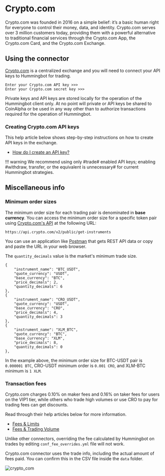 # Crypto.com

Crypto.com was founded in 2016 on a simple belief: it’s a basic human right for everyone to control their money, data, and identity. Crypto.com serves over 3 million customers today, providing them with a powerful alternative to traditional financial services through the Crypto.com App, the Crypto.com Card, and the Crypto.com Exchange.

## Using the connector

[Crypto.com](https://crypto.com/exchange) is a centralized exchange and you will need to connect your API keys to Hummingbot for trading.

```
Enter your Crypto.com API key >>>
Enter your Crypto.com secret key >>>
```

Private keys and API keys are stored locally for the operation of the Hummingbot client only. At no point will private or API keys be shared to CoinAlpha or be used in any way other than to authorize transactions required for the operation of Hummingbot.

### Creating Crypto.com API keys

This help article below shows step-by-step instructions on how to create API keys in the exchange.

- [How do I create an API key?](https://exchange-docs.crypto.com/spot/index.html#introduction)

!!! warning
        We recommend using only #trade# enabled API keys; enabling #withdraw, transfer, or the equivalent is unnecessary# for current Hummingbot strategies.

## Miscellaneous info

### Minimum order sizes

The minimum order size for each trading pair is denominated in **base currency**. You can access the minimum order size for a specific token pair using [Crypto.com's API](https://exchange-docs.crypto.com/#public-get-instruments) at the following URL:

```
https://api.crypto.com/v2/public/get-instruments
```

You can use an application like [Postman](https://www.postman.com/) that gets REST API data or copy and paste the URL in your web browser.

The `quantity_decimals` value is the market's minimum trade size.

```
{
    "instrument_name": "BTC_USDT",
    "quote_currency": "USDT",
    "base_currency": "BTC",
    "price_decimals": 2,
    "quantity_decimals": 6
},
{
    "instrument_name": "CRO_USDT",
    "quote_currency": "USDT",
    "base_currency": "CRO",
    "price_decimals": 4,
    "quantity_decimals": 3
},
{
    "instrument_name": "XLM_BTC",
    "quote_currency": "BTC",
    "base_currency": "XLM",
    "price_decimals": 8,
    "quantity_decimals": 0
},
```

In the example above, the minimum order size for BTC-USDT pair is `0.000001 BTC`, CRO-USDT minimum order is `0.001 CRO`, and XLM-BTC minimum is `1 XLM`.

### Transaction fees

Crypto.com charges 0.10% on maker fees and 0.16% on taker fees for users on the VIP1 tier, while others who trade high volumes or use CRO to pay for trading fees can get discounts.

Read through their help articles below for more information.

- [Fees & Limits](https://crypto.com/exchange/document/fees-limits)
- [Fees & Trading Volume](https://help.crypto.com/en/articles/3511276-fees-trading-volume)

Unlike other connectors, overriding the fee calculated by Hummingbot on trades by editing `conf_fee_overrides.yml` file will not work.

Crypto.com connector uses the trade info, including the actual amount of fees paid. You can confirm this in the CSV file inside the `data` folder.

![crypto_com](/assets/img/crypto_com_csv.png)
